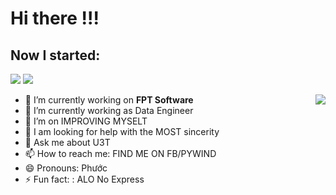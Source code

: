 # Hi there !!!

## Now I started:
![](https://img.shields.io/badge/-Python-333?style=flat-square&logo=Python&logoColor=fff)
![](https://img.shields.io/conda/pn/:channel/:package?style=flat-square&logo=C&logoColor=fff)

<a href="#">
<img align="right" src="https://github-readme-stats.vercel.app/api?username=pywind">
</a>

- 🔭 I’m currently working on **FPT Software**
- 🌱 I’m currently working as Data Engineer
- 👯 I’m on IMPROVING MYSELT
- 🤔 I am looking for help with the MOST sincerity
- 💬 Ask me about U3T
- 📫 How to reach me: FIND ME ON FB/PYWIND
- 😄 Pronouns: Phước
- ⚡ Fun fact: : ALO No Express


